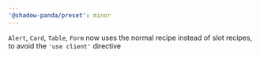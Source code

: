 ```yaml
---
'@shadow-panda/preset': minor
---
```


`Alert`, `Card`, `Table`, `Form` now uses the normal recipe instead of slot recipes, to avoid the `'use client'` directive
